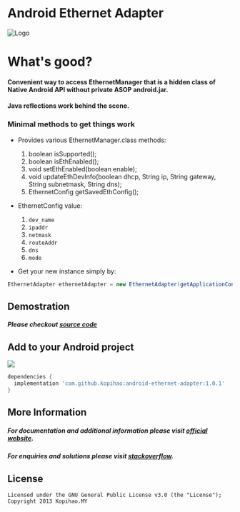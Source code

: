 Android Ethernet Adapter
============

![Logo](https://raw.githubusercontent.com/kopihao/android-ethernet-adapter/phase1/photoshop/android-ethernet-adapter-logo.png)

# What's good?
#### Convenient way to access EthernetManager that is a hidden class of Native Android API without private ASOP android.jar.

#### Java reflections work behind the scene.

### Minimal methods to get things work

* Provides various EthernetManager.class methods:
    1) boolean isSupported();
    2) boolean isEthEnabled();
    3) void setEthEnabled(boolean enable);
    4) void updateEthDevInfo(boolean dhcp, String ip, String gateway, String subnetmask, String dns);
    5) EthernetConfig getSavedEthConfig(); 

* EthernetConfig value:
    1) `dev_name`
    2) `ipaddr`
    3) `netmask`
    4) `routeAddr`
    5) `dns`
    6) `mode`

* Get your new instance simply by:
```java
EthernetAdapter ethernetAdapter = new EthernetAdapter(getApplicationContext()); 
```

Demostration
--------  
##### __Please checkout [source code][3]__

Add to your Android project
--------
<a href="https://search.maven.org/#search%7Cga%7C1%7Cg%3A%22com.github.kopihao%22%20AND%20a%3A%22peasy-recyclerview%22"><img src="https://img.shields.io/maven-central/v/com.github.kopihao/peasy-recyclerview.svg"></a>

```gradle
dependencies {
  implementation 'com.github.kopihao:android-ethernet-adapter:1.0.1'
} 
```

More Information
-------- 
##### For documentation and additional information please visit [official website][1]. 
##### For enquiries and solutions please visit [stackoverflow][2].

License
-------

    Licensed under the GNU General Public License v3.0 (the "License");
    Copyright 2013 Kopihao.MY

 [1]: https://github.com/kopihao/android-ethernet-adapter/
 [2]: https://stackoverflow.com/questions/tagged/android-ethernet-adapter?sort=frequent
 [3]: https://github.com/kopihao/android-ethernet-adapter/blob/phase1/demo/src/main/java/com/kopirealm/androidethernetadapter/demo/MainActivity.java
